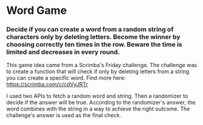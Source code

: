 # Word Game

### Decide if you can create a word from a random string of characters only by deleting letters. Become the winner by choosing correctly ten times in the row. Beware the time is limited and decreases in every round.

This game idea came from a Scrimba's Friday challenge. The challenge was to create a function that will check if only by deleting letters from a string you can create a specific word.  Find more here: https://scrimba.com/c/cdVyJRTr

I used two APIs to fetch a random word and string. Then a randomizer to decide if the answer will be true. According to the randomizer's answer, the word combines with the string in a way to achieve the right outcome. The challenge's answer is used as the final check.
